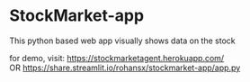 # StockMarket-app
This python based web app visually shows data on the stock

for demo, visit: https://stockmarketagent.herokuapp.com/ <br>
OR                 https://share.streamlit.io/rohansx/stockmarket-app/app.py
